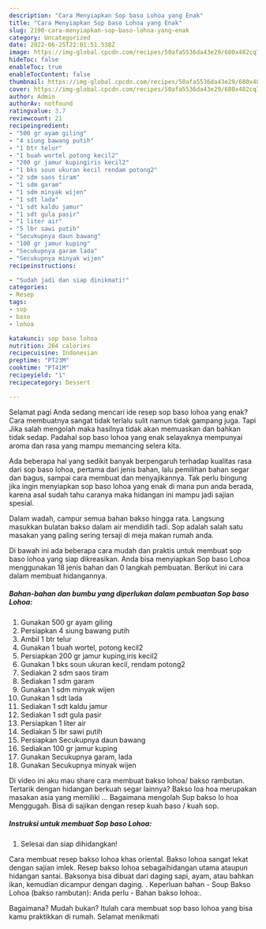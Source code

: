 ```yaml
---
description: "Cara Menyiapkan Sop baso Lohoa yang Enak"
title: "Cara Menyiapkan Sop baso Lohoa yang Enak"
slug: 2190-cara-menyiapkan-sop-baso-lohoa-yang-enak
category: Uncategorized
date: 2022-06-25T22:01:51.538Z
image: https://img-global.cpcdn.com/recipes/50afa5536da43e29/680x482cq70/sop-baso-lohoa-foto-resep-utama.jpg
hideToc: false
enableToc: true
enableTocContent: false
thumbnail: https://img-global.cpcdn.com/recipes/50afa5536da43e29/680x482cq70/sop-baso-lohoa-foto-resep-utama.jpg
cover: https://img-global.cpcdn.com/recipes/50afa5536da43e29/680x482cq70/sop-baso-lohoa-foto-resep-utama.jpg
author: Admin
authorAv: notfound
ratingvalue: 3.7
reviewcount: 21
recipeingredient:
- "500 gr ayam giling"
- "4 siung bawang putih"
- "1 btr telur"
- "1 buah wortel potong kecil2"
- "200 gr jamur kupingiris kecil2"
- "1 bks soun ukuran kecil rendam potong2"
- "2 sdm saos tiram"
- "1 sdm garam"
- "1 sdm minyak wijen"
- "1 sdt lada"
- "1 sdt kaldu jamur"
- "1 sdt gula pasir"
- "1 liter air"
- "5 lbr sawi putih"
- "Secukupnya daun bawang"
- "100 gr jamur kuping"
- "Secukupnya garam lada"
- "Secukupnya minyak wijen"
recipeinstructions:

- "Sudah jadi dan siap dinikmati!"
categories:
- Resep
tags:
- sop
- baso
- lohoa

katakunci: sop baso lohoa 
nutrition: 264 calories
recipecuisine: Indonesian
preptime: "PT23M"
cooktime: "PT41M"
recipeyield: "1"
recipecategory: Dessert

---
```



Selamat pagi Anda sedang mencari ide resep sop baso lohoa yang enak? Cara membuatnya sangat tidak terlalu sulit namun tidak gampang juga. Tapi Jika salah mengolah maka hasilnya tidak akan memuaskan dan bahkan tidak sedap. Padahal sop baso lohoa yang enak selayaknya mempunyai aroma dan rasa yang mampu memancing selera kita.


Ada beberapa hal yang sedikit banyak berpengaruh terhadap kualitas rasa dari sop baso lohoa, pertama dari jenis bahan, lalu pemilihan bahan segar dan bagus, sampai cara membuat dan menyajikannya. Tak perlu bingung jika ingin menyiapkan sop baso lohoa yang enak di mana pun anda berada, karena asal sudah tahu caranya maka hidangan ini mampu jadi sajian spesial.

Dalam wadah, campur semua bahan bakso hingga rata. Langsung masukkan bulatan bakso dalam air mendidih tadi. Sop adalah salah satu masakan yang paling sering tersaji di meja makan rumah anda.


Di bawah ini ada beberapa cara mudah dan praktis untuk membuat sop baso lohoa yang siap dikreasikan. Anda bisa menyiapkan Sop baso Lohoa menggunakan 18 jenis bahan dan 0 langkah pembuatan. Berikut ini cara dalam membuat hidangannya.

<!--inarticleads1-->

##### Bahan-bahan dan bumbu yang diperlukan dalam pembuatan Sop baso Lohoa:

1. Gunakan 500 gr ayam giling
1. Persiapkan 4 siung bawang putih
1. Ambil 1 btr telur
1. Gunakan 1 buah wortel, potong kecil2
1. Persiapkan 200 gr jamur kuping,iris kecil2
1. Gunakan 1 bks soun ukuran kecil, rendam potong2
1. Sediakan 2 sdm saos tiram
1. Sediakan 1 sdm garam
1. Gunakan 1 sdm minyak wijen
1. Gunakan 1 sdt lada
1. Sediakan 1 sdt kaldu jamur
1. Sediakan 1 sdt gula pasir
1. Persiapkan 1 liter air
1. Sediakan 5 lbr sawi putih
1. Persiapkan Secukupnya daun bawang
1. Sediakan 100 gr jamur kuping
1. Gunakan Secukupnya garam, lada
1. Gunakan Secukupnya minyak wijen


Di video ini aku mau share cara membuat bakso lohoa/ bakso rambutan. Tertarik dengan hidangan berkuah segar lainnya? Bakso loa hoa merupakan masakan asia yang memiliki … Bagaimana mengolah Sup bakso lo hoa Menggugah. Bisa di sajikan dengan resep kuah baso / kuah sop. 

<!--inarticleads2-->

##### Instruksi untuk membuat Sop baso Lohoa:


1. Selesai dan siap dihidangkan!

Cara membuat resep bakso lohoa khas oriental. Bakso lohoa sangat lekat dengan sajian imlek. Resep bakso lohoa sebagaihidangan utama ataupun hidangan santai. Baksonya bisa dibuat dari daging sapi, ayam, atau bahkan ikan, kemudian dicampur dengan daging. . Keperluan bahan - Soup Bakso Lohoa (bakso rambutan): Anda perlu - Bahan bakso lohoa:. 

Bagaimana? Mudah bukan? Itulah cara membuat sop baso lohoa yang bisa kamu praktikkan di rumah. Selamat menikmati
